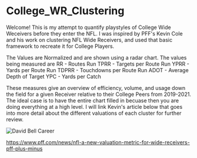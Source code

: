 # College_WR_Clustering
Welcome! This is my attempt to quantify playstyles of College Wide Weceivers before they enter the NFL. I was inspired by PFF's Kevin Cole and his work on clustering NFL Wide Receivers, and used that basic framework to recreate it for College Players.

The Values are Normalized and are shown using a radar chart. The values being measured are 
RR - Routes Run
TPRR - Targets per Route Run
YPRR - Yards per Route Run
TDPRR - Touchdowns per Route Run
ADOT - Average Depth of Target
YPC - Yards per Catch

These measures give an overview of efficiency, volume, and usage down the field for a given Receiver relative to their College Peers from 2019-2021. 
The ideal case is to have the entire chart filled in becuase then you are doing everything at a high level. 
I will link Kevin's article below that goes into more detail about the different valuations of each cluster for further review.

![David Bell Career](https://user-images.githubusercontent.com/81538390/151231280-01aad2d4-1f03-467f-832b-50cf89ad4919.png)

https://www.pff.com/news/nfl-a-new-valuation-metric-for-wide-receivers-pff-plus-minus
